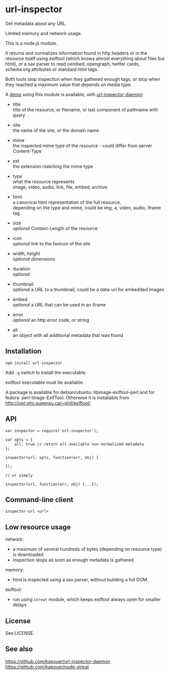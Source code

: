 url-inspector
=============

Get metadata about any URL.

Limited memory and network usage.

This is a node.js module.

It returns and normalizes information found in http headers or in the resource
itself using exiftool (which knows almost everything about files but html),
or a sax parser to read oembed, opengraph, twitter cards, schema.org attributes
or standard html tags.

Both tools stop inspection when they gathered enough tags, or stop when they
reached a maximum value that depends on media type.

A [demo](http://inspector.eda.sarl) using this module is available,
with [url-inspector-daemon](http://github.com/kapouer/url-inspector-daemon)


* title  
  title of the resource, or filename, or last component of pathname with query

* site  
  the name of the site, or the domain name

* mime  
  the inspected mime type of the resource - could differ from server Content-Type

* ext  
  the extension matching the mime type

* type  
  what the resource represents  
  image, video, audio, link, file, embed, archive

* html  
  a canonical html representation of the full resource,  
  depending on the type and mime, could be img, a, video, audio, iframe tag.

* size  
  *optional* Content-Length of the resource

* icon  
  *optional* link to the favicon of the site

* width, height  
  *optional* dimensions

* duration  
  *optional*

* thumbnail  
  *optional* a URL to a thumbnail, could be a data-uri for embedded images

* embed  
  *optional* a URL that can be used in an iframe

* error  
  *optional* an http error code, or string

* all  
  an object with all additional metadata that was found


Installation
------------

```
npm install url-inspector
```

Add `-g` switch to install the executable.

exiftool executable must be available.

A package is available for debian/ubuntu: libimage-exiftool-perl
and for fedora: perl-Image-ExifTool.
Otherwise it is installable from
http://owl.phy.queensu.ca/~phil/exiftool/


API
---

```
var inspector = require('url-inspector');

var opts = {
	all: true // return all available non-normalized metadata
};

inspector(url, opts, function(err, obj) {

});

// or simply

inspector(url, function(err, obj) {...});

```

Command-line client
-------------------

```
inspector-url <url>
```

Low resource usage
------------------

network:

- a maximum of several hundreds of bytes (depending on resource type) is downloaded
- inspection stops as soon as enough metadata is gathered

memory:
- html is inspected using a sax parser, without building a full DOM.

exiftool:
- run using `streat` module, which keeps exiftool always open for smaller delays


License
-------

See LICENSE.


See also
--------

https://github.com/kapouer/url-inspector-daemon
https://github.com/kapouer/node-streat

